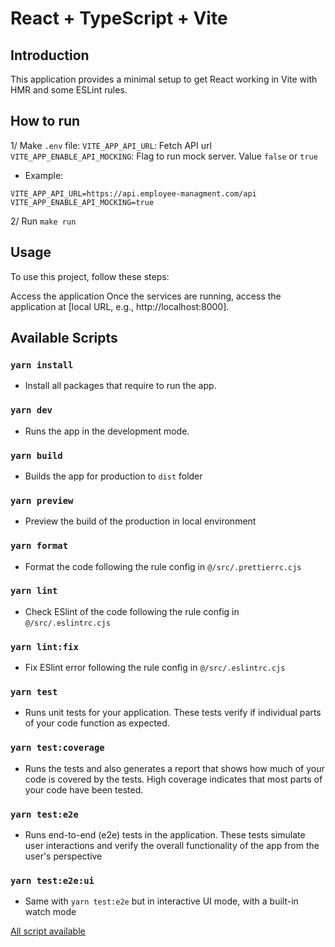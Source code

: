 # React + TypeScript + Vite

## Introduction

This application provides a minimal setup to get React working in Vite with HMR and some ESLint rules.

## How to run

1/ Make `.env` file:
`VITE_APP_API_URL`: Fetch API url
`VITE_APP_ENABLE_API_MOCKING`: Flag to run mock server. Value `false` or `true`

- Example:
```code
VITE_APP_API_URL=https://api.employee-managment.com/api  
VITE_APP_ENABLE_API_MOCKING=true 
```

2/ Run `make run`

## Usage

To use this project, follow these steps:

Access the application
Once the services are running, access the application at [local URL, e.g., http://localhost:8000].

## Available Scripts

### `yarn install`

- Install all packages that require to run the app.

### `yarn dev`

- Runs the app in the development mode.

### `yarn build`

- Builds the app for production to `dist` folder

### `yarn preview`

- Preview the build of the production in local environment

### `yarn format`

- Format the code following the rule config in `@/src/.prettierrc.cjs`

### `yarn lint`

- Check ESlint of the code following the rule config in `@/src/.eslintrc.cjs`

### `yarn lint:fix`

- Fix ESlint error following the rule config in `@/src/.eslintrc.cjs`

### `yarn test`

- Runs unit tests for your application. These tests verify if individual parts of your code function as expected.

### `yarn test:coverage`

- Runs the tests and also generates a report that shows how much of your code is covered by the tests. High coverage indicates that most parts of your code have been tested.

### `yarn test:e2e`

- Runs end-to-end (e2e) tests in the application. These tests simulate user interactions and verify the overall functionality of the app from the user's perspective

### `yarn test:e2e:ui`

- Same with `yarn test:e2e` but in interactive UI mode, with a built-in watch mode

[All script available](../package.json)